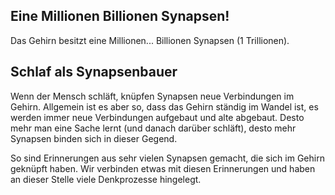 ## Eine Millionen Billionen Synapsen!
Das Gehirn besitzt eine Millionen... Billionen Synapsen (1 Trillionen).

## Schlaf als Synapsenbauer
Wenn der Mensch schläft, knüpfen Synapsen neue Verbindungen im Gehirn. Allgemein ist es aber so, dass das Gehirn ständig im Wandel ist, es werden immer neue Verbindungen aufgebaut und alte abgebaut. Desto mehr man eine Sache lernt (und danach darüber schläft), desto mehr Synapsen binden sich in dieser Gegend.

So sind Erinnerungen aus sehr vielen Synapsen gemacht, die sich im Gehirn geknüpft haben. Wir verbinden etwas mit diesen Erinnerungen und haben an dieser Stelle viele Denkprozesse hingelegt.